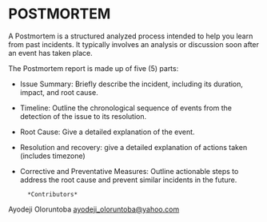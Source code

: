 #			POSTMORTEM
A Postmortem is a structured analyzed process intended to help you learn from past incidents. It typically involves an analysis or discussion soon after an event has taken place.

The Postmortem report is made up of five (5) parts:

- Issue Summary: Briefly describe the incident, including its duration, impact, and root cause.

- Timeline: Outline the chronological sequence of events from the detection of the issue to its resolution.

- Root Cause: Give a detailed explanation of the event.

- Resolution and recovery: give a detailed explanation of actions taken (includes timezone)

- Corrective and Preventative Measures: Outline actionable steps to address the root cause and prevent similar incidents in the future.


		*Contributors*
Ayodeji Oloruntoba <ayodeji_oloruntoba@yahoo.com>
